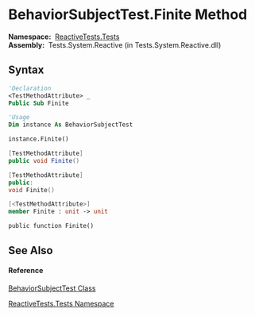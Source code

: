 # BehaviorSubjectTest.Finite Method

**Namespace:**  [ReactiveTests.Tests](ReactiveTests.Tests\ReactiveTests.Tests.md)  
**Assembly:**  Tests.System.Reactive (in Tests.System.Reactive.dll)

## Syntax

```vb
'Declaration
<TestMethodAttribute> _
Public Sub Finite
```

```vb
'Usage
Dim instance As BehaviorSubjectTest

instance.Finite()
```

```csharp
[TestMethodAttribute]
public void Finite()
```

```c++
[TestMethodAttribute]
public:
void Finite()
```

```fsharp
[<TestMethodAttribute>]
member Finite : unit -> unit 
```

```jscript
public function Finite()
```

## See Also

#### Reference

[BehaviorSubjectTest Class](BehaviorSubjectTest\BehaviorSubjectTest.md)

[ReactiveTests.Tests Namespace](ReactiveTests.Tests\ReactiveTests.Tests.md)




